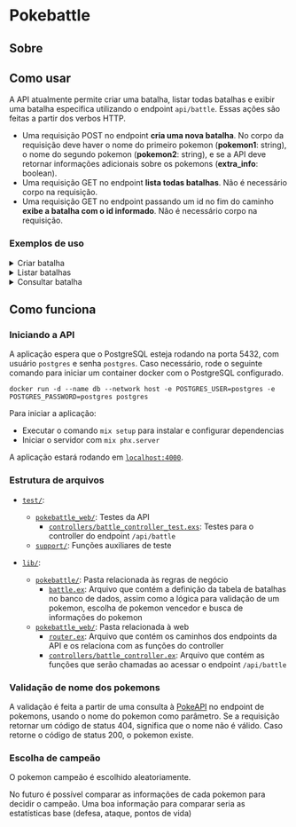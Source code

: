 # Pokebattle

## Sobre

## Como usar

A API atualmente permite criar uma batalha, listar todas batalhas e exibir uma batalha especifica utilizando o endpoint `api/battle`. Essas ações são feitas a partir dos verbos HTTP.

- Uma requisição POST no endpoint **cria uma nova batalha**. No corpo da requisição deve haver o nome do primeiro pokemon (**pokemon1**: string), o nome do segundo pokemon (**pokemon2**: string), e se a API deve retornar informações adicionais sobre os pokemons (**extra_info**: boolean).
- Uma requisição GET no endpoint **lista todas batalhas**. Não é necessário corpo na requisição.
- Uma requisição GET no endpoint passando um id no fim do caminho **exibe a batalha com o id informado**. Não é necessário corpo na requisição.

### Exemplos de uso

<details>

<summary>Criar batalha</summary>
POST em `/api/battle`

Corpo da requisição:
```json
{
  "pokemon1": "ditto",
  "pokemon2": "bulbasaur",
  "extra_info": false,
}
```

Corpo da resposta:
```json
{
  "id": 1,
  "pokemon1": "ditto",
  "pokemon2": "bulbasaur",
  "winner": "bulbasaur"
}
```
</details>

<details>
<summary>Listar batalhas</summary>

GET em `/api/battle`

Corpo da resposta:
```json
[
  {
    "id": 1,
    "pokemon1": {
      "name": "ditto",
      "stats": [...]
      ...
    },
    "pokemon2": {
      "name": "bulbasaur",
      "stats": [...]
      ...
    },
    "winner": "bulbasaur",
  },
  {
    "id": 2,
    "pokemon1": {
      "name": "charmander",
      "stats": [...],
      ...
    },
    "pokemon2": {
      "name": "gyarados",
      "stats": [...],
      ...
    },
    "winner": "charmander",
  }
]
```
</details>

<details>
<summary>Consultar batalha</summary>

GET em `/api/battle/1`

Corpo da resposta:
```json
{
  "id": 1,
  "pokemon1": {
    "name": "ditto",
    "stats": [...]
    ...
  },
  "pokemon2": {
    "name": "bulbasaur",
    "stats": [...]
    ...
  },
  "winner": "bulbasaur",
}
```
</details>

## Como funciona

### Iniciando a API

A aplicação espera que o PostgreSQL esteja rodando na porta 5432, com usuário `postgres` e senha `postgres`. Caso necessário, rode o seguinte comando para iniciar um container docker com o PostgreSQL configurado.

```console
docker run -d --name db --network host -e POSTGRES_USER=postgres -e POSTGRES_PASSWORD=postgres postgres
```

Para iniciar a aplicação:
* Executar o comando `mix setup` para instalar e configurar dependencias
* Iniciar o servidor com `mix phx.server`

A aplicação estará rodando em [`localhost:4000`](http://localhost:4000).

### Estrutura de arquivos

- [`test/`](/test/):
  - [`pokebattle_web/`](/test/pokebattle_web/): Testes da API
    - [`controllers/battle_controller_test.exs`](/test/pokebattle_web/controllers/battle_controller_test.exs): Testes para o controller do endpoint `/api/battle`
  - [`support/`](/test/support/): Funções auxiliares de teste

- [`lib/`](/lib/):
  - [`pokebattle/`](/lib/pokebattle/): Pasta relacionada às regras de negócio
    - [`battle.ex`](/lib/pokebattle/battle.ex): Arquivo que contém a definição da tabela de batalhas no banco de dados, assim como a lógica para validação de um pokemon, escolha de pokemon vencedor e busca de informações do pokemon
  - [`pokebattle_web/`](/lib/pokebattle_web/): Pasta relacionada à web
    - [`router.ex`](/lib/pokebattle_web/router.ex): Arquivo que contém os caminhos dos endpoints da API e os relaciona com as funções do controller
    - [`controllers/battle_controller.ex`](/lib/pokebattle_web/controllers/battle_controller.ex): Arquivo que contém as funções que serão chamadas ao acessar o endpoint `/api/battle`

### Validação de nome dos pokemons

A validação é feita a partir de uma consulta à [PokeAPI](https://pokeapi.co/) no endpoint de pokemons, usando o nome do pokemon como parâmetro. Se a requisição retornar um código de status 404, significa que o nome não é válido. Caso retorne o código de status 200, o pokemon existe.

### Escolha de campeão

O pokemon campeão é escolhido aleatoriamente.

No futuro é possível comparar as informações de cada pokemon para decidir o campeão. Uma boa informação para comparar seria as estatísticas base (defesa, ataque, pontos de vida) 
